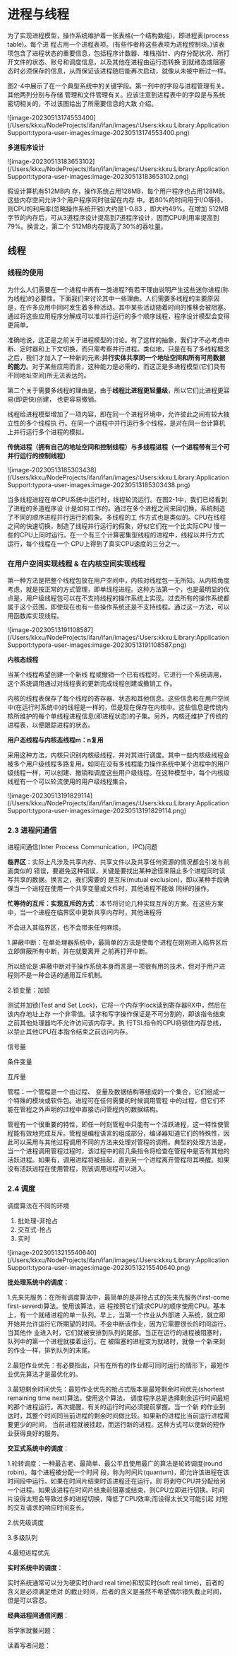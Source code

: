 # 进程与线程

为了实现进程模型，操作系统维护着一张表格(一个结构数组)，即进程表(process table)。每个进 程占用一个进程表项。(有些作者称这些表项为进程控制块。)该表项包含了进程状态的重要信息，包括程序计数器、堆栈指针、内存分配状况、所打开文件的状态、账号和调度信息，以及其他在进程由运行态转换 到就绪态或阻塞态时必须保存的信息，从而保证该进程随后能再次启动，就像从未被中断过一样。

图2-4中展示了在一个典型系统中的关键字段。第一列中的字段与进程管理有关。其他两列分别与存储 管理和文件管理有关。应该注意到进程表中的字段是与系统密切相关的，不过该图给出了所需要信息的大致 介绍。

![image-20230513174553400](/Users/kkxu/NodeProjects/ifan/ifan/images/:Users:kkxu:Library:Application Support:typora-user-images:image-20230513174553400.png)



**多道程序设计**

![image-20230513183653102](/Users/kkxu/NodeProjects/ifan/ifan/images/:Users:kkxu:Library:Application Support:typora-user-images:image-20230513183653102.png)

假设计算机有512MB内 存，操作系统占用128MB，每个用户程序也占用128MB。这些内存空间允许3个用户程序同时驻留在内存 中。若80%的时间用于I/O等待，则CPU的利用率(忽略操作系统开销)大约是1-0.83 ，即大约49%。在增加 512MB字节的内存后，可从3道程序设计提高到7道程序设计，因而CPU利用率提高到79%。换言之，第二个 512MB内存提高了30%的吞吐量。



## 线程

### 线程的使用

为什么人们需要在一个进程中再有一类进程?有若干理由说明产生这些迷你进程(称为线程)的必要性。下面我们来讨论其中一些理由。人们需要多线程的主要原因是，在许多应用中同时发生着多种活动。其中某些活动随着时间的推移会被阻塞。通过将这些应用程序分解成可以准并行运行的多个顺序线程，程序设计模型会变得更简单。

准确地说，这正是之前关于进程模型的讨论。有了这样的抽象，我们才不必考虑中断、定时器和上下文切换，而只需考察并行进程。类似地，只是在有了多线程概念之后，我们才加入了一种新的元素:**并行实体共享同一个地址空间和所有可用数据的能力**。对于某些应用而言，这种能力是必需的，而这正是多进程模型(它们具有不同地址空间)所无法表达的。

第二个关于需要多线程的理由是，由于**线程比进程更轻量级**，所以它们比进程更容易(即更快)创建， 也更容易撤销。

线程给进程模型增加了一项内容，即在同一个进程环境中，允许彼此之间有较大独立性的多个线程执 行。在同一个进程中并行运行多个线程，是对在同一台计算机上并行运行多个进程的模拟。

**传统进程（拥有自己的地址空间和控制线程）与多线程进程（一个进程带有三个可并行运行的控制线程）**

![image-20230513185303438](/Users/kkxu/NodeProjects/ifan/ifan/images/:Users:kkxu:Library:Application Support:typora-user-images:image-20230513185303438.png)

当多线程进程在单CPU系统中运行时，线程轮流运行。在图2-1中，我们已经看到了进程的多道程序设 计是如何工作的。通过在多个进程之间来回切换，系统制造了不同的顺序进程并行运行的假象。多线程的工 作方式也是类似的。CPU在线程之间的快速切换，制造了线程并行运行的假象，好似它们在一个比实际CPU 慢一些的CPU上同时运行。在一个有三个计算密集型线程的进程中，线程以并行方式运行，每个线程在一个 CPU上得到了真实CPU速度的三分之一。

### 在用户空间实现线程 & 在内核空间实现线程

第一种方法是把整个线程包放在用户空间中，内核对线程包一无所知。从内核角度考虑，就是按正常的方式管理，即单线程进程。这种方法第一个，也是最明显的优点是，用户级线程包可以在不支持线程的操作系统上实现。过去所有的操作系统都属于这个范围，即使现在也有一些操作系统还是不支持线程。通过这一方法，可以用函数库实现线程。

![image-20230513191108587](/Users/kkxu/NodeProjects/ifan/ifan/images/:Users:kkxu:Library:Application Support:typora-user-images:image-20230513191108587.png)



**内核态线程**

当某个线程希望创建一个新线 程或撤销一个已有线程时，它进行一个系统调用，这个系统调用通过对线程表的更新完成线程创建或撤销工 作。

内核的线程表保存了每个线程的寄存器、状态和其他信息。这些信息和在用户空间中(在运行时系统中)的线程是一样的，但是现在保存在内核中。这些信息是传统内核所维护的每个单线程进程信息(即进程状态)的子集。另外，内核还维护了传统的进程表，以便跟踪进程的状态。

**用户态线程与内核态线程m：n复用**

采用这种方法，内核只识别内核级线程，并对其进行调度。其中一些内核级线程会被多个用户级线程多路复用。如同在没有多线程能力操作系统中某个进程中的用户级线程一样，可以创建、撤销和调度这些用户级线程。在这种模型中，每个内核级线程有一个可以轮流使用的用户级线程集合。

![image-20230513191829114](/Users/kkxu/NodeProjects/ifan/ifan/images/:Users:kkxu:Library:Application Support:typora-user-images:image-20230513191829114.png)

### 2.3 进程间通信

进程间通信(Inter Process Communication，IPC)问题

**临界区**：实际上凡涉及共享内存、共享文件以及共享任何资源的情况都会引发与前面类似的 错误，要避免这种错误，关键是要找出某种途径来阻止多个进程同时读写共享的数据。换言之，我们需要的 是互斥(mutual exclusion)，即以某种手段确保当一个进程在使用一个共享变量或文件时，其他进程不能做 同样的操作。

**忙等待的互斥：实现互斥的方式**：本节将讨论几种实现互斥的方案。在这些方案中，当一个进程在临界区中更新共享内存时，其他进程将

不会进入其临界区，也不会带来任何麻烦。

1.屏蔽中断：在单处理器系统中，最简单的方法是使每个进程在刚刚进入临界区后立即屏蔽所有中断，并在就要离开 之前再打开中断。

所以结论是:屏蔽中断对于操作系统本身而言是一项很有用的技术，但对于用户进程则不是一种合适的通用互斥机制。

2.锁变量：加锁

测试并加锁(Test and Set Lock)，它将一个内存字lock读到寄存器RX中，然后在该内存地址上存 一个非零值。读字和写字操作保证是不可分割的，即该指令结束之前其他处理器均不允许访问该内存字。执 行TSL指令的CPU将锁住内存总线，以禁止其他CPU在本指令结束之前访问内存。

信号量

条件变量

互斥量

管程：一个管程是一个由过程、 变量及数据结构等组成的一个集合，它们组成一个特殊的模块或软件包。进程可在任何需要的时候调用管程 中的过程，但它们不能在管程之外声明的过程中直接访问管程内的数据结构。

管程有一个很重要的特性，即任一时刻管程中只能有一个活跃进程，这一特性使管程能有效地完成互斥。管程是编程语言的组成部分，编译器知道它们的特殊性，因此可以采用与其他过程调用不同的方法来处理对管程的调用。典型的处理方法是，当一个进程调用管程过程时，该过程中的前几条指令将检查在管程中是否有其他的活跃进程。如果有，调用进程将被挂起，直到另一个进程离开管程将其唤醒。如果没有活跃进程在使用管程，则该调用进程可以进入。





### 2.4 调度

调度算法在不同的环境

1. 批处理-非抢占
2. 交互式-抢占
3. 实时

![image-20230513215540640](/Users/kkxu/NodeProjects/ifan/ifan/images/:Users:kkxu:Library:Application Support:typora-user-images:image-20230513215540640.png)

**批处理系统中的调度：**

1.先来先服务：在所有调度算法中，最简单的是非抢占式的先来先服务(first-come first-severd)算法。使用该算法，进 程按照它们请求CPU的顺序使用CPU。基本上，有一个就绪进程的单一队列。早上，当第一个作业从外部进 入系统，就立即开始并允许运行它所期望的时间。不会中断该作业，因为它需要很长的时间运行。当其他作 业进入时，它们就被安排到队列的尾部。当正在运行的进程被阻塞时，队列中的第一个进程就接着运行。在 被阻塞的进程变为就绪时，就像一个新来到的作业一样，排到队列的末尾。

2.最短作业优先：有必要指出，只有在所有的作业都可同时运行的情形下，最短作业优先算法才是最优化的。

3.最短剩余时间优先：最短作业优先的抢占式版本是最短剩余时间优先(shortest remaining time next)算法。使用这个算法， 调度程序总是选择剩余运行时间最短的那个进程运行。再次提醒，有关的运行时间必须提前掌握。当一个新 的作业到达时，其整个时间同当前进程的剩余时间做比较。如果新的进程比当前运行进程需要更少的时间， 当前进程就被挂起，而运行新的进程。这种方式可以使新的短作业获得良好的服务。



**交互式系统中的调度**：

1.轮转调度：一种最古老、最简单、最公平且使用最广的算法是轮转调度(round robin)。每个进程被分配一个时间 段，称为时间片(quantum)，即允许该进程在该时间段中运行。如果在时间片结束时该进程还在运行，则 将剥夺CPU并分配给另一个进程。如果该进程在时间片结束前阻塞或结束，则CPU立即进行切换。时间片设得太短会导致过多的进程切换，降低了CPU效率;而设得太长又可能引起 对短的交互请求的响应时间变长。

2.优先级调度

3.多级队列

4.最短进程优先



**实时系统中的调度**：

实时系统通常可以分为硬实时(hard real time)和软实时(soft real time)，前者的含义是必须满足绝对 的截止时间，后者的含义是虽然不希望偶尔错失截止时间，但是可以容忍。



**经典进程间通信问题**：

哲学家就餐问题：

读着写者问题：